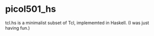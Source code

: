 # picol501_hs
tcl.hs is a minimalist subset of Tcl, implememted in Haskell.  (I was just having fun.)
